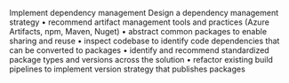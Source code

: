 Implement dependency management
Design a dependency management strategy
• recommend artifact management tools and practices (Azure Artifacts, npm, Maven,
Nuget)
• abstract common packages to enable sharing and reuse
• inspect codebase to identify code dependencies that can be converted to packages
• identify and recommend standardized package types and versions across the solution
• refactor existing build pipelines to implement version strategy that publishes packages
